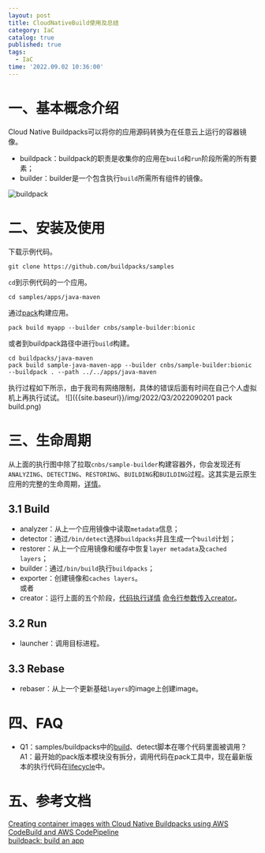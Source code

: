```yaml
---
layout: post
title: CloudNativeBuild使用及总结
category: IaC
catalog: true
published: true
tags:
  - IaC
time: '2022.09.02 10:36:00'
---
```

# 一、基本概念介绍
Cloud Native Buildpacks可以将你的应用源码转换为在任意云上运行的容器镜像。
- buildpack：buildpack的职责是收集你的应用在`build`和`run`阶段所需的所有要素；
- builder：builder是一个包含执行`build`所需所有组件的镜像。

![buildpack](https://d2908q01vomqb2.cloudfront.net/fe2ef495a1152561572949784c16bf23abb28057/2021/09/16/Buildpacks_img1.jpg)

# 二、安装及使用
下载示例代码。
```
git clone https://github.com/buildpacks/samples
```
`cd`到示例代码的一个应用。
```
cd samples/apps/java-maven
```
通过[pack](https://buildpacks.io/docs/tools/pack/)构建应用。
```
pack build myapp --builder cnbs/sample-builder:bionic
```
或者到buildpack路径中进行`build`构建。
```
cd buildpacks/java-maven
pack build sample-java-maven-app --builder cnbs/sample-builder:bionic --buildpack . --path ../../apps/java-maven
```
执行过程如下所示，由于我司有网络限制，具体的错误后面有时间在自己个人虚拟机上再执行试试。
![]({{site.baseurl}}/img/2022/Q3/2022090201 pack build.png)

# 三、生命周期
从上面的执行图中除了拉取`cnbs/sample-builder`构建容器外，你会发现还有`ANALYZING`、`DETECTING`、`RESTORING`、`BUILDING`和`BUILDING`过程。这其实是云原生应用的完整的生命周期，[详情](https://github.com/buildpacks/lifecycle)。
## 3.1 Build
- analyzer：从上一个应用镜像中读取`metadata`信息；
- detector：通过`/bin/detect`选择`buildpacks`并且生成一个`build`计划；
- restorer：从上一个应用镜像和缓存中恢复`layer metadata`及`cached layers`；
- builder：通过`/bin/build`执行`buildpacks`；
- exporter：创建镜像和`caches layers`。  
或者
- creator：运行上面的五个阶段，[代码执行详情](https://github.com/buildpacks/lifecycle/blob/4f52db0a90b5637e718328e7019bf8e592fdeece/cmd/lifecycle/creator.go#L162) [命令行参数传入creator](https://github.com/buildpacks/lifecycle/blob/4f52db0a90b5637e718328e7019bf8e592fdeece/cmd/lifecycle/creator.go#L54)。

## 3.2 Run
- launcher：调用目标进程。

## 3.3 Rebase
- rebaser：从上一个更新基础`layers`的image上创建image。

# 四、FAQ
- Q1：samples/buildpacks中的[build](https://github.com/buildpacks/samples/blob/main/buildpacks/java-maven/bin/build)、detect脚本在哪个代码里面被调用？  
A1：最开始的pack版本模块没有拆分，调用代码在pack工具中，现在最新版本的执行代码在[lifecycle](https://github.com/buildpacks/lifecycle/blob/4f52db0a90b5637e718328e7019bf8e592fdeece/buildpack/build.go#L101)中。

# 五、参考文档
[Creating container images with Cloud Native Buildpacks using AWS CodeBuild and AWS CodePipeline](https://aws.amazon.com/blogs/containers/creating-container-images-with-cloud-native-buildpacks-using-aws-codebuild-and-aws-codepipeline/)  
[buildpack: build an app](https://buildpacks.io/docs/app-developer-guide/build-an-app/)
